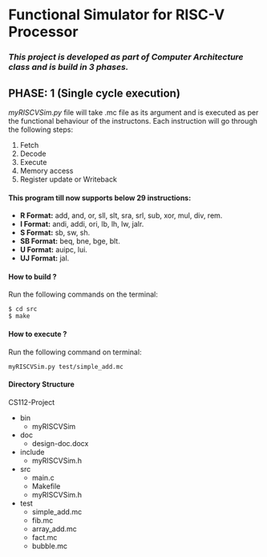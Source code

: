 # Functional Simulator for RISC-V Processor
### *This project is developed as part of Computer Architecture class and is build in 3 phases.*

## PHASE: 1 (Single cycle execution)
*myRISCVSim.py* file will take .mc file as its argument and is executed as per the functional behaviour of the instructons.
Each instruction will go through the following steps:
1. Fetch
1. Decode
1. Execute
1. Memory access
1. Register update or Writeback

#### This program till now supports below 29 instructions:
* **R Format:** add, and, or, sll, slt, sra, srl, sub, xor, mul, div, rem.
* **I Format:** andi, addi, ori, lb, lh, lw, jalr.
* **S Format:** sb, sw, sh.
* **SB Format:** beq, bne, bge, blt.
* **U Format:** auipc, lui.
* **UJ Format:** jal.

#### How to build ?
Run the following commands on the terminal:
```
$ cd src
$ make
```

#### How to execute ?
Run the following command on terminal:
```
myRISCVSim.py test/simple_add.mc
```

#### Directory Structure

CS112-Project
* bin
  * myRISCVSim
* doc
  * design-doc.docx
* include
  * myRISCVSim.h
* src
  * main.c
  * Makefile
  * myRISCVSim.h
* test
  * simple_add.mc
  * fib.mc
  * array_add.mc
  * fact.mc
  * bubble.mc